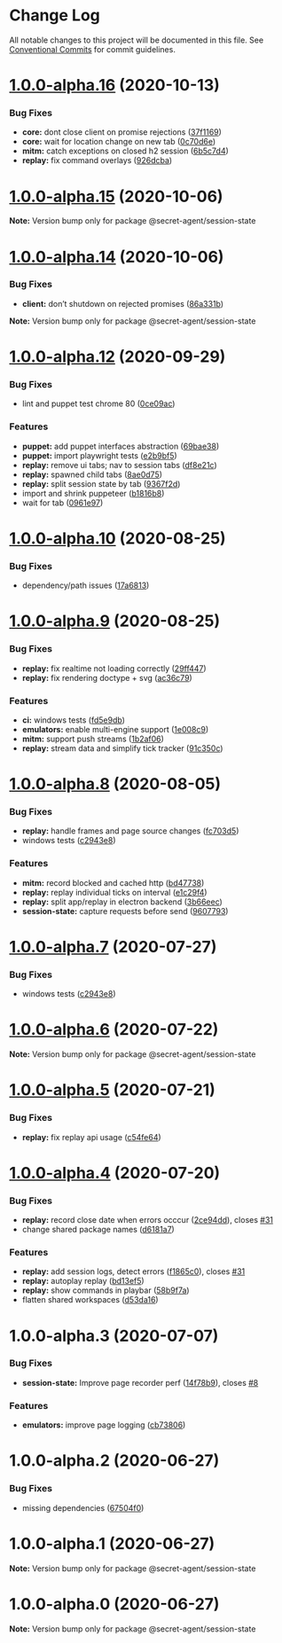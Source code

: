 # Change Log

All notable changes to this project will be documented in this file.
See [Conventional Commits](https://conventionalcommits.org) for commit guidelines.

# [1.0.0-alpha.16](https://github.com/ulixee/secret-agent/compare/v1.0.0-alpha.15...v1.0.0-alpha.16) (2020-10-13)


### Bug Fixes

* **core:** dont close client on promise rejections ([37f1169](https://github.com/ulixee/secret-agent/commit/37f11690131c4bf08e481c803cdb3fba68c7985f))
* **core:** wait for location change on new tab ([0c70d6e](https://github.com/ulixee/secret-agent/commit/0c70d6e7553025222b9fe4139407be4d69ee20b9))
* **mitm:** catch exceptions on closed h2 session ([6b5c7d4](https://github.com/ulixee/secret-agent/commit/6b5c7d455c06d21f59ad4674199d76d73a5373d2))
* **replay:** fix command overlays ([926dcba](https://github.com/ulixee/secret-agent/commit/926dcba7e10635c3917ffa9dca72c6fb6fe29016))





# [1.0.0-alpha.15](https://github.com/ulixee/secret-agent/compare/v1.0.0-alpha.14...v1.0.0-alpha.15) (2020-10-06)

**Note:** Version bump only for package @secret-agent/session-state





# [1.0.0-alpha.14](https://github.com/ulixee/secret-agent/compare/v1.0.0-alpha.13...v1.0.0-alpha.14) (2020-10-06)


### Bug Fixes

* **client:** don’t shutdown on rejected promises ([86a331b](https://github.com/ulixee/secret-agent/commit/86a331bede88daca8b17c079f23910ff776fb4c4))







**Note:** Version bump only for package @secret-agent/session-state





# [1.0.0-alpha.12](https://github.com/ulixee/secret-agent/compare/v1.0.0-alpha.11...v1.0.0-alpha.12) (2020-09-29)


### Bug Fixes

* lint and puppet test chrome 80 ([0ce09ac](https://github.com/ulixee/secret-agent/commit/0ce09ac71e3f9a9a802ba90f9c7aab9021f07e5c))


### Features

* **puppet:** add puppet interfaces abstraction ([69bae38](https://github.com/ulixee/secret-agent/commit/69bae38a03afaae3455de2a4928abd13031af662))
* **puppet:** import playwright tests ([e2b9bf5](https://github.com/ulixee/secret-agent/commit/e2b9bf546af1ed899a01f460977e362b676c02e1))
* **replay:** remove ui tabs; nav to session tabs ([df8e21c](https://github.com/ulixee/secret-agent/commit/df8e21cefc71ff6ad8db7d1498a1352cc71618a9))
* **replay:** spawned child tabs ([8ae0d75](https://github.com/ulixee/secret-agent/commit/8ae0d754a8e263a6cae20815338532da84906a7b))
* **replay:** split session state by tab ([9367f2d](https://github.com/ulixee/secret-agent/commit/9367f2d8796fda709bc8185374a5e07d4b6f78ab))
* import and shrink puppeteer ([b1816b8](https://github.com/ulixee/secret-agent/commit/b1816b8f7b1a60edd456626e3c818e4ebe3c022f))
* wait for tab ([0961e97](https://github.com/ulixee/secret-agent/commit/0961e97ecc4418c21536be92e1f3787aa1692117))





# [1.0.0-alpha.10](https://github.com/ulixee/secret-agent/compare/v1.0.0-alpha.9...v1.0.0-alpha.10) (2020-08-25)


### Bug Fixes

* dependency/path issues ([17a6813](https://github.com/ulixee/secret-agent/commit/17a681335a3cd28cf7a668f5efd58229fa1cc59e))





# [1.0.0-alpha.9](https://github.com/ulixee/secret-agent/compare/v1.0.0-alpha.8...v1.0.0-alpha.9) (2020-08-25)


### Bug Fixes

* **replay:** fix realtime not loading correctly ([29ff447](https://github.com/ulixee/secret-agent/commit/29ff4471073a15505d27d5453cb1c13daf824f83))
* **replay:** fix rendering doctype + svg ([ac36c79](https://github.com/ulixee/secret-agent/commit/ac36c791c9d3611874900c65e8180b7daa1ed232))


### Features

* **ci:** windows tests ([fd5e9db](https://github.com/ulixee/secret-agent/commit/fd5e9dbd2bdd1ac4fcba94f46e8cba4eb2ce7319))
* **emulators:** enable multi-engine support ([1e008c9](https://github.com/ulixee/secret-agent/commit/1e008c9fe26c977ebf85c665d0891023342a58b5))
* **mitm:** support push streams ([1b2af06](https://github.com/ulixee/secret-agent/commit/1b2af0655445929ac1f4fb8dcac011b9623a75d4))
* **replay:** stream data and simplify tick tracker ([91c350c](https://github.com/ulixee/secret-agent/commit/91c350cdbf9f99c19754fbb5598afe62a13fb497))





# [1.0.0-alpha.8](https://github.com/ulixee/secret-agent/compare/v1.0.0-alpha.6...v1.0.0-alpha.8) (2020-08-05)


### Bug Fixes

* **replay:** handle frames and page source changes ([fc703d5](https://github.com/ulixee/secret-agent/commit/fc703d5181eb961307b44553aa02a62f4faf98c0))
* windows tests ([c2943e8](https://github.com/ulixee/secret-agent/commit/c2943e844d53c11f829baed60c449604e81544c8))


### Features

* **mitm:** record blocked and cached http ([bd47738](https://github.com/ulixee/secret-agent/commit/bd47738e010c962e529a048d4ee33211d67a6d8f))
* **replay:** replay individual ticks on interval ([e1c29f4](https://github.com/ulixee/secret-agent/commit/e1c29f443169ca4d141dcd0943ae8b493b31d6c8))
* **replay:** split app/replay in electron backend ([3b66eec](https://github.com/ulixee/secret-agent/commit/3b66eec372900e764872857b67f80817f4ba2b9e))
* **session-state:** capture requests before send ([9607793](https://github.com/ulixee/secret-agent/commit/960779370fa439d1c173e855bb8bdf907de9abc6))





# [1.0.0-alpha.7](https://github.com/ulixee/secret-agent/compare/v1.0.0-alpha.6...v1.0.0-alpha.7) (2020-07-27)


### Bug Fixes

* windows tests ([c2943e8](https://github.com/ulixee/secret-agent/commit/c2943e844d53c11f829baed60c449604e81544c8))





# [1.0.0-alpha.6](https://github.com/ulixee/secret-agent/compare/v1.0.0-alpha.5...v1.0.0-alpha.6) (2020-07-22)

**Note:** Version bump only for package @secret-agent/session-state





# [1.0.0-alpha.5](https://github.com/ulixee/secret-agent/compare/v1.0.0-alpha.4...v1.0.0-alpha.5) (2020-07-21)


### Bug Fixes

* **replay:** fix replay api usage ([c54fe64](https://github.com/ulixee/secret-agent/commit/c54fe64b710519088cda4638c7ad2b16a5313e13))





# [1.0.0-alpha.4](https://github.com/ulixee/secret-agent/compare/v1.0.0-alpha.3...v1.0.0-alpha.4) (2020-07-20)


### Bug Fixes

* **replay:** record close date when errors occcur ([2ce94dd](https://github.com/ulixee/secret-agent/commit/2ce94dd694bba172028e8b7b00f0b3e0df0e0163)), closes [#31](https://github.com/ulixee/secret-agent/issues/31)
* change shared package names ([d6181a7](https://github.com/ulixee/secret-agent/commit/d6181a75a0387797177eb9aa2f71553bb7d31432))


### Features

* **replay:** add session logs, detect errors ([f1865c0](https://github.com/ulixee/secret-agent/commit/f1865c0aef38f6722bbcdee0244288f0f6040c5a)), closes [#31](https://github.com/ulixee/secret-agent/issues/31)
* **replay:** autoplay replay ([bd13ef5](https://github.com/ulixee/secret-agent/commit/bd13ef56728d4582a3e4827e21f1688e6269fbb2))
* **replay:** show commands in playbar ([58b9f7a](https://github.com/ulixee/secret-agent/commit/58b9f7ac153480382cbd2f4c2f00aec64e7e852b))
* flatten shared workspaces ([d53da16](https://github.com/ulixee/secret-agent/commit/d53da165d649163dcb724225a2ea43ce88d7eacc))





# 1.0.0-alpha.3 (2020-07-07)


### Bug Fixes

* **session-state:** Improve page recorder perf ([14f78b9](https://github.com/ulixee/secret-agent/commit/14f78b9ede550ded32594dc0a773cc880bf02783)), closes [#8](https://github.com/ulixee/secret-agent/issues/8)


### Features

* **emulators:** improve page logging ([cb73806](https://github.com/ulixee/secret-agent/commit/cb73806408ef7c235e4ff70539c8cc49e5cd5d90))





# 1.0.0-alpha.2 (2020-06-27)


### Bug Fixes

* missing dependencies ([67504f0](https://github.com/ulixee/secret-agent/commit/67504f0f070f35ded261ec3c9734d60422b75a96))





# 1.0.0-alpha.1 (2020-06-27)

**Note:** Version bump only for package @secret-agent/session-state





# 1.0.0-alpha.0 (2020-06-27)

**Note:** Version bump only for package @secret-agent/session-state
